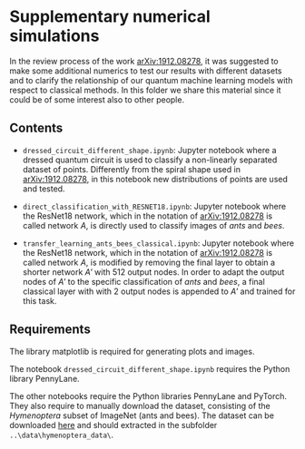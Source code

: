 
# Supplementary numerical simulations
In the review process of the work [arXiv:1912.08278](https://arxiv.org/abs/1912.08278), it was suggested to make some additional numerics to test our results with different datasets and to clarify the relationship of our quantum machine learning models with respect to classical methods.
In this folder we share this material since it could be of some interest also to other people.


## Contents
* `dressed_circuit_different_shape.ipynb`: Jupyter notebook where a dressed quantum circuit is used to classify a non-linearly separated dataset of points. Differently from the spiral shape used in [arXiv:1912.08278](https://arxiv.org/abs/1912.08278), in this notebook new distributions of points are used and tested.

* `direct_classification_with_RESNET18.ipynb`: Jupyter notebook where the ResNet18 network, which in the notation of [arXiv:1912.08278](https://arxiv.org/abs/1912.08278) is called network _A_, is directly used to classify images of _ants_ and _bees_.

* `transfer_learning_ants_bees_classical.ipynb`: Jupyter notebook where the ResNet18 network, which in the notation of [arXiv:1912.08278](https://arxiv.org/abs/1912.08278) is called network _A_, is modified by removing the final layer to obtain a shorter network _A'_ with 512 output nodes. In order to adapt the output nodes of _A'_ to the specific classification of _ants_ and _bees_, a final classical layer with with 2 output nodes is appended to _A'_ and trained for this task.


## Requirements
The library matplotlib is required for generating plots and images.

The notebook `dressed_circuit_different_shape.ipynb` requires the Python library PennyLane.

The other notebooks require the Python libraries PennyLane and PyTorch.
They also require to manually download the dataset, consisting of the _Hymenoptera_ subset of ImageNet (ants and bees). The dataset can be downloaded [here](https://download.pytorch.org/tutorial/hymenoptera_data.zip) and should extracted in the subfolder `..\data\hymenoptera_data\`.
